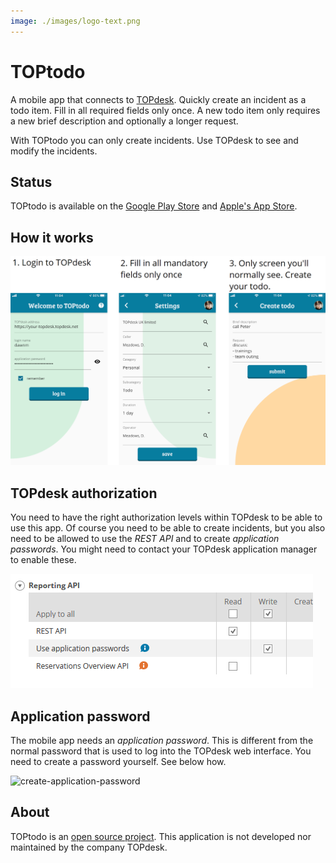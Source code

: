 ```yaml
---
image: ./images/logo-text.png
---
```


# TOPtodo

A mobile app that connects to [TOPdesk](https://topdesk.com). Quickly create an incident as a todo item. Fill in all required fields only once. A new todo item only requires a new brief description and optionally a longer request.

With TOPtodo you can only create incidents. Use TOPdesk to see and modify the incidents.

## Status

TOPtodo is available on the [Google Play Store](https://play.google.com/store/apps/details?id=com.github.bennorichters.toptodo) and [Apple's App Store](https://apps.apple.com/app/id1496496893).

## How it works

![flow](./images/flow.png)

## TOPdesk authorization

You need to have the right authorization levels within TOPdesk to be able to use this app. Of course you need to be able to create incidents, but you also need to be allowed to use the _REST API_ and to create _application passwords_. You might need to contact your TOPdesk application manager to enable these.

![authorization-api](./images/authorization-api.png)

## Application password

The mobile app needs an _application password_. This is different from the normal password that is used to log into the TOPdesk web interface. You need to create a password yourself. See below how.

![create-application-password](./images/create-app-password.gif)

## About

TOPtodo is an [open source project](https://github.com/bennorichters/TOPtodo/). This application is not developed nor maintained by the company TOPdesk.
